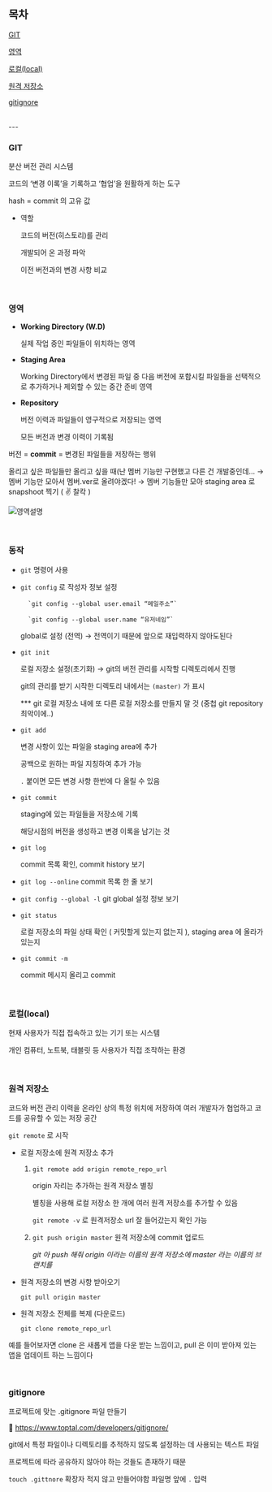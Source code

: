 ## 목차

[GIT](#GIT)

[영역](#영역)  

[로컬(local)](#로컬(local))  

[원격 저장소](#원격_저장소)  

[gitignore](#gitignore)

</br>
--- 

### GIT

분산 버전 관리 시스템

코드의 ‘변경 이록’을 기록하고 ‘협업’을 원활하게 하는 도구

hash = commit 의 고유 값 

- 역할
    
    코드의 버전(히스토리)를 관리
    
    개발되어 온 과정 파악
    
    이전 버전과의 변경 사항 비교
    
</br>

### 영역

- **Working Directory (W.D)**
    
    실제 작업 중인 파일들이 위치하는 영역
    
- **Staging Area**
    
    Working Directory에서 변경된 파일 중 다음 버전에 포함시킬 파일들을 선택적으로 추가하거나 제외할 수 있는 중간 준비 영역
    
- **Repository**
    
    버전 이력과 파일들이 영구적으로 저장되는 영역
    
    모든 버전과 변경 이력이 기록됨

버전 = **commit** = 변경된 파일들을 저장하는 행위

올리고 싶은 파일들만 올리고 싶을 때(난 멤버 기능만 구현했고 다른 건 개발중인데… → 멤버 기능만 모아서 멤버.ver로 올려야겠다! → 멤버 기능들만 모아 staging area 로 snapshoot 찍기 ( ✌️ 찰칵 )

![영역설명](https://github.com/user-attachments/assets/8ea1d105-4557-46a4-b0a0-e4e66dffdc7f)

</br>

### 동작

- `git` 명령어 사용

- `git config` 로 작성자 정보 설정

        `git config --global user.email “메일주소”`

        `git config --global user.name “유저네임”`
    
    global로 설정 (전역)  → 전역이기 때문에 앞으로 재입력하지 않아도된다

- `git init`

    로컬 저장소 설정(초기화) → git의 버전 관리를 시작할 디렉토리에서 진행

    git의 관리를 받기 시작한 디렉토리 내에서는 `(master)` 가 표시

    *** git 로컬 저장소 내에 또 다른 로컬 저장소를 만들지 말 것 (중첩 git repository 최악이에..)

- `git add`

    변경 사항이 있는 파일을 staging area에 추가

    공백으로 원하는 파일 지칭하여 추가 가능

    `.` 붙이면 모든 변경 사항 한번에 다 올릴 수 있음

- `git commit`

    staging에 있는 파일들을 저장소에 기록

    해당시점의 버전을 생성하고 변경 이록을 남기는 것

- `git log`

    commit 목록 확인, commit history 보기

- `git log --online` commit 목록 한 줄 보기

- `git config --global -l` git global 설정 정보 보기

- `git status`

    로컬 저장소의 파일 상태 확인 ( 커밋할게 있는지 없는지 ), staging area 에 올라가 있는지

- `git commit -m`

    commit 메시지 올리고 commit

</br>
    
### 로컬(local)

현재 사용자가 직접 접속하고 있는 기기 또는 시스템

개인 컴퓨터, 노트북, 태블릿 등 사용자가 직접 조작하는 환경  

</br>
    
### 원격 저장소

코드와 버전 관리 이력을 온라인 상의 특정 위치에 저장하여 여러 개발자가 협업하고 코드를 공유할 수 있는 저장 공간

`git remote` 로 시작

- 로컬 저장소에 원격 저장소 추가
  
    1. `git remote add origin remote_repo_url`
    
        origin 자리는 추가하는 원격 저장소 별칭
    
        별칭을 사용해 로컬 저장소 한 개에 여러 원격 저장소를 추가할 수 있음 
    
        `git remote -v`  로 원격저장소 url 잘 들어갔는지 확인 가능
    
    2. `git push origin master` 원격 저장소에 commit 업로드
       
        *git 아 push 해줘 origin 이라는 이름의 원격 저장소에 master 라는 이름의 브랜치를*

- 원격 저장소의 변경 사항 받아오기
    
    `git pull origin master` 
    
- 원격 저장소 전체를 복제 (다운로드)
    
    `git clone remote_repo_url`
    

예를 들어보자면 clone 은 새롭게 앱을 다운 받는 느낌이고, pull 은 이미 받아져 있는 앱을 업데이트 하는 느낌이다

</br>
    
### gitignore

프로젝트에 맞는 .gitignore 파일 만들기

🔗 https://www.toptal.com/developers/gitignore/

git에서 특정 파일이나 디렉토리를 추적하지 않도록 설정하는 데 사용되는 텍스트 파일

프로젝트에 따라 공유하지 않아야 하는 것들도 존재하기 때문

`touch .gittnore` 확장자 적지 않고 만들어야함 파일명 앞에 `.` 입력

 
